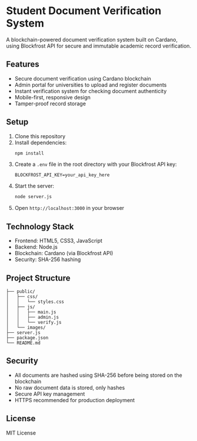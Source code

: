 # Student Document Verification System

A blockchain-powered document verification system built on Cardano, using Blockfrost API for secure and immutable academic record verification.

## Features

- Secure document verification using Cardano blockchain
- Admin portal for universities to upload and register documents
- Instant verification system for checking document authenticity
- Mobile-first, responsive design
- Tamper-proof record storage

## Setup

1. Clone this repository
2. Install dependencies:
   ```bash
   npm install
   ```
3. Create a `.env` file in the root directory with your Blockfrost API key:
   ```
   BLOCKFROST_API_KEY=your_api_key_here
   ```
4. Start the server:
   ```bash
   node server.js
   ```
5. Open `http://localhost:3000` in your browser

## Technology Stack

- Frontend: HTML5, CSS3, JavaScript
- Backend: Node.js
- Blockchain: Cardano (via Blockfrost API)
- Security: SHA-256 hashing

## Project Structure

```
├── public/
│   ├── css/
│   │   └── styles.css
│   ├── js/
│   │   ├── main.js
│   │   ├── admin.js
│   │   └── verify.js
│   └── images/
├── server.js
├── package.json
└── README.md
```

## Security

- All documents are hashed using SHA-256 before being stored on the blockchain
- No raw document data is stored, only hashes
- Secure API key management
- HTTPS recommended for production deployment

## License

MIT License 